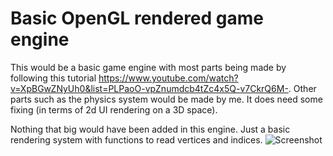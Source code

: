 # Basic OpenGL rendered game engine

This would be a basic game engine with most parts being made by following this tutorial https://www.youtube.com/watch?v=XpBGwZNyUh0&list=PLPaoO-vpZnumdcb4tZc4x5Q-v7CkrQ6M-. Other parts such as the 
physics system would be made by me. It does need some fixing (in terms of 2d UI rendering on a 3D space).

Nothing that big would have been added in this engine. Just a basic rendering system with functions to read vertices and indices.
![Screenshot](https://github.com/user-attachments/assets/c1636643-1813-42fd-b3e7-87b576842078)
